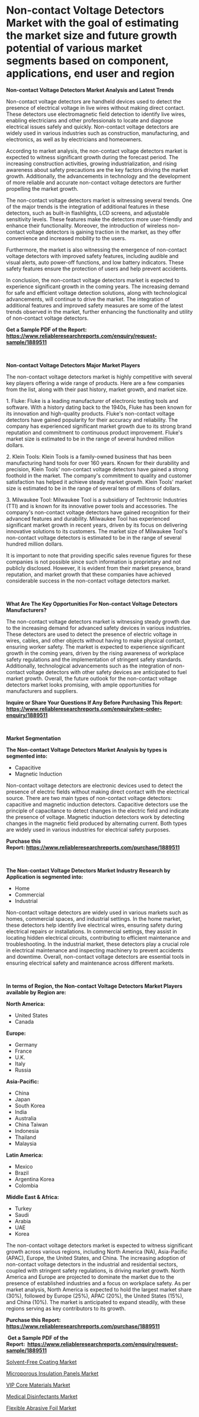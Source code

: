 <p><h1>Non-contact Voltage Detectors Market with the goal of estimating the market size and future growth potential of various market segments based on component, applications, end user and region</h1></p><p><strong>Non-contact Voltage Detectors Market Analysis and Latest Trends</strong></p>
<p><p>Non-contact voltage detectors are handheld devices used to detect the presence of electrical voltage in live wires without making direct contact. These detectors use electromagnetic field detection to identify live wires, enabling electricians and other professionals to locate and diagnose electrical issues safely and quickly. Non-contact voltage detectors are widely used in various industries such as construction, manufacturing, and electronics, as well as by electricians and homeowners.</p><p>According to market analysis, the non-contact voltage detectors market is expected to witness significant growth during the forecast period. The increasing construction activities, growing industrialization, and rising awareness about safety precautions are the key factors driving the market growth. Additionally, the advancements in technology and the development of more reliable and accurate non-contact voltage detectors are further propelling the market growth.</p><p>The non-contact voltage detectors market is witnessing several trends. One of the major trends is the integration of additional features in these detectors, such as built-in flashlights, LCD screens, and adjustable sensitivity levels. These features make the detectors more user-friendly and enhance their functionality. Moreover, the introduction of wireless non-contact voltage detectors is gaining traction in the market, as they offer convenience and increased mobility to the users.</p><p>Furthermore, the market is also witnessing the emergence of non-contact voltage detectors with improved safety features, including audible and visual alerts, auto power-off functions, and low battery indicators. These safety features ensure the protection of users and help prevent accidents.</p><p>In conclusion, the non-contact voltage detectors market is expected to experience significant growth in the coming years. The increasing demand for safe and efficient voltage detection solutions, along with technological advancements, will continue to drive the market. The integration of additional features and improved safety measures are some of the latest trends observed in the market, further enhancing the functionality and utility of non-contact voltage detectors.</p></p>
<p><strong>Get a Sample PDF of the Report:&nbsp; <a href="https://www.reliableresearchreports.com/enquiry/request-sample/1889511">https://www.reliableresearchreports.com/enquiry/request-sample/1889511</a></strong></p>
<p>&nbsp;</p>
<p><strong>Non-contact Voltage Detectors Major Market Players</strong></p>
<p><p>The non-contact voltage detectors market is highly competitive with several key players offering a wide range of products. Here are a few companies from the list, along with their past history, market growth, and market size.</p><p>1. Fluke: Fluke is a leading manufacturer of electronic testing tools and software. With a history dating back to the 1940s, Fluke has been known for its innovation and high-quality products. Fluke's non-contact voltage detectors have gained popularity for their accuracy and reliability. The company has experienced significant market growth due to its strong brand reputation and commitment to continuous product improvement. Fluke's market size is estimated to be in the range of several hundred million dollars.</p><p>2. Klein Tools: Klein Tools is a family-owned business that has been manufacturing hand tools for over 160 years. Known for their durability and precision, Klein Tools' non-contact voltage detectors have gained a strong foothold in the market. The company's commitment to quality and customer satisfaction has helped it achieve steady market growth. Klein Tools' market size is estimated to be in the range of several tens of millions of dollars.</p><p>3. Milwaukee Tool: Milwaukee Tool is a subsidiary of Techtronic Industries (TTI) and is known for its innovative power tools and accessories. The company's non-contact voltage detectors have gained recognition for their advanced features and durability. Milwaukee Tool has experienced significant market growth in recent years, driven by its focus on delivering innovative solutions to its customers. The market size of Milwaukee Tool's non-contact voltage detectors is estimated to be in the range of several hundred million dollars.</p><p>It is important to note that providing specific sales revenue figures for these companies is not possible since such information is proprietary and not publicly disclosed. However, it is evident from their market presence, brand reputation, and market growth that these companies have achieved considerable success in the non-contact voltage detectors market.</p></p>
<p>&nbsp;</p>
<p><strong>What Are The Key Opportunities For Non-contact Voltage Detectors Manufacturers?</strong></p>
<p><p>The non-contact voltage detectors market is witnessing steady growth due to the increasing demand for advanced safety devices in various industries. These detectors are used to detect the presence of electric voltage in wires, cables, and other objects without having to make physical contact, ensuring worker safety. The market is expected to experience significant growth in the coming years, driven by the rising awareness of workplace safety regulations and the implementation of stringent safety standards. Additionally, technological advancements such as the integration of non-contact voltage detectors with other safety devices are anticipated to fuel market growth. Overall, the future outlook for the non-contact voltage detectors market looks promising, with ample opportunities for manufacturers and suppliers.</p></p>
<p><strong>Inquire or Share Your Questions If Any Before Purchasing This Report: <a href="https://www.reliableresearchreports.com/enquiry/pre-order-enquiry/1889511">https://www.reliableresearchreports.com/enquiry/pre-order-enquiry/1889511</a></strong></p>
<p>&nbsp;</p>
<p><strong>Market Segmentation</strong></p>
<p><strong>The Non-contact Voltage Detectors Market Analysis by types is segmented into:</strong></p>
<p><ul><li>Capacitive</li><li>Magnetic Induction</li></ul></p>
<p><p>Non-contact voltage detectors are electronic devices used to detect the presence of electric fields without making direct contact with the electrical source. There are two main types of non-contact voltage detectors: capacitive and magnetic induction detectors. Capacitive detectors use the principle of capacitance to detect changes in the electric field and indicate the presence of voltage. Magnetic induction detectors work by detecting changes in the magnetic field produced by alternating current. Both types are widely used in various industries for electrical safety purposes.</p></p>
<p><strong>Purchase this Report:&nbsp;<a href="https://www.reliableresearchreports.com/purchase/1889511">https://www.reliableresearchreports.com/purchase/1889511</a></strong></p>
<p>&nbsp;</p>
<p><strong>The Non-contact Voltage Detectors Market Industry Research by Application is segmented into:</strong></p>
<p><ul><li>Home</li><li>Commercial</li><li>Industrial</li></ul></p>
<p><p>Non-contact voltage detectors are widely used in various markets such as homes, commercial spaces, and industrial settings. In the home market, these detectors help identify live electrical wires, ensuring safety during electrical repairs or installations. In commercial settings, they assist in locating hidden electrical circuits, contributing to efficient maintenance and troubleshooting. In the industrial market, these detectors play a crucial role in electrical maintenance and inspecting machinery to prevent accidents and downtime. Overall, non-contact voltage detectors are essential tools in ensuring electrical safety and maintenance across different markets.</p></p>
<p>&nbsp;</p>
<p><strong>In terms of Region, the Non-contact Voltage Detectors Market Players available by Region are:</strong></p>
<p>
    <p> <strong> North America: </strong>
        <ul>
            <li>United States</li>
            <li>Canada</li>
        </ul>
        </p> 
    <p> <strong> Europe: </strong>
        <ul>
            <li>Germany</li>
            <li>France</li>
            <li>U.K.</li>
            <li>Italy</li>
            <li>Russia</li>
        </ul>
        </p> 
    <p> <strong> Asia-Pacific: </strong>
        <ul>
            <li>China</li>
            <li>Japan</li>
            <li>South Korea</li>
            <li>India</li>
            <li>Australia</li>
            <li>China Taiwan</li>
            <li>Indonesia</li>
            <li>Thailand</li>
            <li>Malaysia</li>
        </ul>
        </p> 
    <p> <strong> Latin America: </strong>
        <ul>
            <li>Mexico</li>
            <li>Brazil</li>
            <li>Argentina Korea</li>
            <li>Colombia</li>
        </ul>
        </p> 
    <p> <strong> Middle East & Africa: </strong>
        <ul>
            <li>Turkey</li>
            <li>Saudi</li>
            <li>Arabia</li>
            <li>UAE</li>
            <li>Korea</li>
        </ul>
    </p>
    </p>
<p><p>The non-contact voltage detectors market is expected to witness significant growth across various regions, including North America (NA), Asia-Pacific (APAC), Europe, the United States, and China. The increasing adoption of non-contact voltage detectors in the industrial and residential sectors, coupled with stringent safety regulations, is driving market growth. North America and Europe are projected to dominate the market due to the presence of established industries and a focus on workplace safety. As per market analysis, North America is expected to hold the largest market share (30%), followed by Europe (25%), APAC (20%), the United States (15%), and China (10%). The market is anticipated to expand steadily, with these regions serving as key contributors to its growth.</p></p>
<p><strong>Purchase this Report: <a href="https://www.reliableresearchreports.com/purchase/1889511">https://www.reliableresearchreports.com/purchase/1889511</a></strong></p>
<p>&nbsp;<strong>Get a Sample PDF of the Report:&nbsp;&nbsp;<a href="https://www.reliableresearchreports.com/enquiry/request-sample/1889511">https://www.reliableresearchreports.com/enquiry/request-sample/1889511</a></strong></p>
<p><strong></strong></p>
<p><p><a href="https://medium.com/@mskylatoy/solvent-free-coating-market-trends-and-market-analysis-forecasted-for-period-2023-2030-92dcd5aa9f32">Solvent-Free Coating Market</a></p><p><a href="https://medium.com/@walterkutch/microporous-insulation-panels-market-comprehensive-assessment-by-type-application-and-geography-a6092a5a0371">Microporous Insulation Panels Market</a></p><p><a href="https://medium.com/@darbyledner/vip-core-materials-market-analysis-and-sze-forecasted-for-period-from-2023-to-2030-80d80cc4936d">VIP Core Materials Market</a></p><p><a href="https://medium.com/@amayabeahan/medical-disinfectants-market-size-and-market-trends-complete-industry-overview-2023-to-2030-cca85717ca34">Medical Disinfectants Market</a></p><p><a href="https://medium.com/@jackyhammes/flexible-abrasive-foil-market-size-reveals-the-best-marketing-channels-in-global-industry-a0308c1c2220">Flexible Abrasive Foil Market</a></p></p>